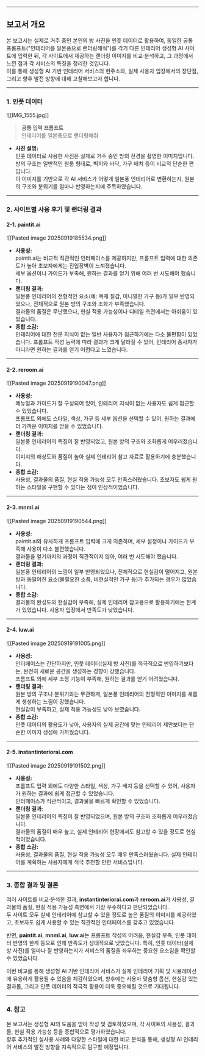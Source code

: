 
---
## 보고서 개요

본 보고서는 실제로 거주 중인 본인의 방 사진을 인풋 데이터로 활용하여, 동일한 공통 프롬프트("인테리어를 일본풍으로 랜더링해줘")를 각기 다른 인테리어 생성형 AI 사이트에 입력한 뒤, 각 사이트에서 제공하는 랜더링 이미지를 비교·분석하고, 그 과정에서 느낀 점과 각 서비스의 특징을 정리한 것입니다.  
이를 통해 생성형 AI 기반 인테리어 서비스의 현주소와, 실제 사용자 입장에서의 장단점, 그리고 향후 발전 방향에 대해 고찰해보고자 합니다.

---

### 1. 인풋 데이터

![[IMG_1555.jpg]]

> **공통 입력 프롬프트**  
> 인테리어를 일본풍으로 랜더링해줘

- **사진 설명:**  
  인풋 데이터로 사용한 사진은 실제로 거주 중인 방의 전경을 촬영한 이미지입니다. 방의 구조는 일반적인 원룸 형태로, 벽지와 바닥, 가구 배치 등이 비교적 단순한 편입니다.  
  이 이미지를 기반으로 각 AI 서비스가 어떻게 일본풍 인테리어로 변환하는지, 원본의 구조와 분위기를 얼마나 반영하는지에 주목하였습니다.

---

### 2. 사이트별 사용 후기 및 랜더링 결과

#### 2-1. paintit.ai

![[Pasted image 20250919185534.png]]

- **사용성:**  
  paintit.ai는 비교적 직관적인 인터페이스를 제공하지만, 프롬프트 입력에 대한 의존도가 높아 초보자에게는 진입장벽이 느껴졌습니다.  
  세부 옵션이나 가이드가 부족해, 원하는 결과를 얻기 위해 여러 번 시도해야 했습니다.
- **랜더링 결과:**  
  일본풍 인테리어의 전형적인 요소(예: 목재 질감, 미니멀한 가구 등)가 일부 반영되었으나, 전체적으로 원본 방의 구조와 조화가 부족했습니다.  
  결과물의 품질은 무난했으나, 현실 적용 가능성이나 디테일 측면에서는 아쉬움이 있었습니다.
- **종합 소감:**  
  인테리어에 대한 전문 지식이 없는 일반 사용자가 접근하기에는 다소 불편함이 있었습니다. 프롬프트 작성 능력에 따라 결과가 크게 달라질 수 있어, 인테리어 종사자가 아니라면 원하는 결과를 얻기 어렵다고 느꼈습니다.

---

#### 2-2. reroom.ai

![[Pasted image 20250919190047.png]]

- **사용성:**  
  메뉴얼과 가이드가 잘 구성되어 있어, 인테리어 지식이 없는 사용자도 쉽게 접근할 수 있었습니다.  
  프롬프트 외에도 스타일, 색상, 가구 등 세부 옵션을 선택할 수 있어, 원하는 결과에 더 가까운 이미지를 얻을 수 있었습니다.
- **랜더링 결과:**  
  일본풍 인테리어의 특징이 잘 반영되었고, 원본 방의 구조와 조화롭게 어우러졌습니다.  
  이미지의 해상도와 품질이 높아 실제 인테리어 참고 자료로 활용하기에 충분했습니다.
- **종합 소감:**  
  사용성, 결과물의 품질, 현실 적용 가능성 모두 만족스러웠습니다. 초보자도 쉽게 원하는 스타일을 구현할 수 있다는 점이 인상적이었습니다.

---

#### 2-3. mnml.ai

![[Pasted image 20250919190544.png]]

- **사용성:**  
  paintit.ai와 유사하게 프롬프트 입력에 크게 의존하며, 세부 설정이나 가이드가 부족해 사용이 다소 불편했습니다.  
  결과물을 얻기까지의 과정이 직관적이지 않아, 여러 번 시도해야 했습니다.
- **랜더링 결과:**  
  일본풍 인테리어의 느낌이 일부 반영되었으나, 전체적으로 현실감이 떨어지고, 원본 방과 동떨어진 요소(불필요한 소품, 비현실적인 가구 등)가 추가되는 경우가 많았습니다.
- **종합 소감:**  
  결과물의 완성도와 현실감이 부족해, 실제 인테리어 참고용으로 활용하기에는 한계가 있었습니다. 사용자 입장에서 만족도가 낮았습니다.

---

#### 2-4. luw.ai

![[Pasted image 20250919191005.png]]

- **사용성:**  
  인터페이스는 간단하지만, 인풋 데이터(실제 방 사진)를 적극적으로 반영하기보다는, 완전히 새로운 공간을 생성하는 경향이 강했습니다.  
  프롬프트 외에 세부 조정 기능이 부족해, 원하는 결과를 얻기 어려웠습니다.
- **랜더링 결과:**  
  원본 방의 구조나 분위기와는 무관하게, 일본풍 인테리어의 전형적인 이미지를 새롭게 생성하는 느낌이 강했습니다.  
  현실감이 부족하고, 실제 적용 가능성도 낮아 보였습니다.
- **종합 소감:**  
  인풋 데이터의 활용도가 낮아, 사용자의 실제 공간에 맞는 인테리어 제안보다는 단순한 이미지 생성에 가까웠습니다.

---

#### 2-5. instantinteriorai.com

![[Pasted image 20250919191502.png]]

- **사용성:**  
  프롬프트 입력 외에도 다양한 스타일, 색상, 가구 배치 등을 선택할 수 있어, 사용자가 원하는 결과에 쉽게 접근할 수 있었습니다.  
  인터페이스가 직관적이고, 결과물을 빠르게 확인할 수 있었습니다.
- **랜더링 결과:**  
  일본풍 인테리어의 특징이 잘 반영되었으며, 원본 방의 구조와 조화롭게 어우러졌습니다.  
  결과물의 품질이 매우 높고, 실제 인테리어 현장에서도 참고할 수 있을 정도로 현실적이었습니다.
- **종합 소감:**  
  사용성, 결과물의 품질, 현실 적용 가능성 모두 매우 만족스러웠습니다. 실제 인테리어를 계획하는 사용자에게 적극 추천할 만한 서비스입니다.

---

### 3. 종합 결과 및 결론

여러 사이트를 비교·분석한 결과, **instantinteriorai.com**과 **reroom.ai**가 사용성, 결과물의 품질, 현실 적용 가능성 측면에서 가장 우수하다고 판단되었습니다.  
두 사이트 모두 실제 인테리어에 참고할 수 있을 정도로 높은 품질의 이미지를 제공하였고, 초보자도 쉽게 사용할 수 있는 직관적인 인터페이스를 갖추고 있었습니다.

반면, **paintit.ai**, **mnml.ai**, **luw.ai**는 프롬프트 작성의 어려움, 현실감 부족, 인풋 데이터 반영의 한계 등으로 인해 만족도가 상대적으로 낮았습니다. 특히, 인풋 데이터(실제 방 사진)를 얼마나 잘 반영하는지가 서비스의 품질을 좌우하는 중요한 요소임을 확인할 수 있었습니다.

이번 비교를 통해 생성형 AI 기반 인테리어 서비스가 실제 인테리어 기획 및 시뮬레이션에 유용하게 활용될 수 있음을 체감하였으며, 향후에는 사용자 맞춤형 옵션, 현실감 있는 결과물, 그리고 인풋 데이터의 적극적 활용이 더욱 중요해질 것으로 기대됩니다.

---

### 4. 참고

본 보고서는 생성형 AI의 도움을 받아 작성 및 검토하였으며, 각 사이트의 사용성, 결과물, 현실 적용 가능성 등을 종합적으로 평가하였습니다.  
향후 추가적인 실사용 사례와 다양한 스타일에 대한 비교 분석을 통해, 생성형 AI 인테리어 서비스의 발전 방향을 지속적으로 탐구할 예정입니다.
